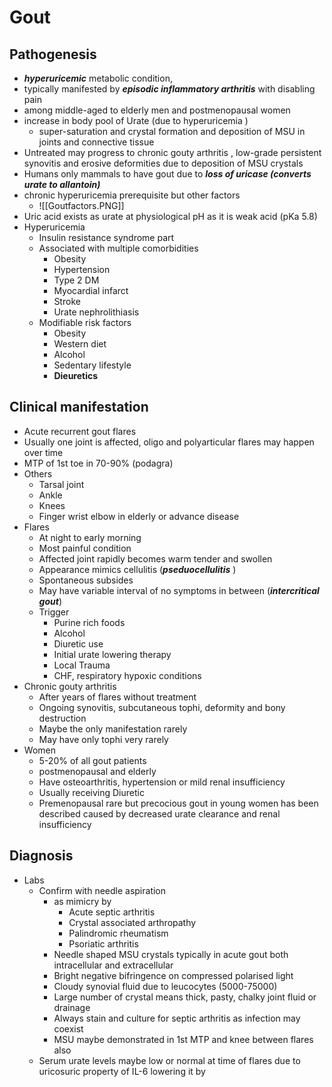 # Gout 
## Pathogenesis 
- ***hyperuricemic*** metabolic condition, 
- typically manifested by ***episodic inflammatory arthritis*** with disabling pain
- among middle-aged to elderly men and postmenopausal women
- increase in body pool of Urate (due to hyperuricemia )
	- super-saturation and crystal formation and deposition of MSU in joints and connective tissue 
- Untreated may progress to chronic gouty arthritis , low-grade persistent synovitis and erosive deformities due to deposition of MSU crystals 
- Humans only mammals to have gout due to ***loss of uricase (converts urate to allantoin)*** 
- chronic hyperuricemia prerequisite but other factors
	- ![[Goutfactors.PNG]]
- Uric acid exists as urate at physiological pH as it is weak acid (pKa 5.8) 
- Hyperuricemia
	- Insulin resistance syndrome part 
	- Associated with multiple comorbidities
		- Obesity
		- Hypertension
		- Type 2 DM 
		- Myocardial infarct
		- Stroke 
		- Urate nephrolithiasis
	- Modifiable risk factors
		- Obesity
		- Western diet 
		- Alcohol
		- Sedentary lifestyle
		- **Dieuretics** 
## Clinical manifestation
- Acute recurrent gout flares 
- Usually one joint is affected, oligo and polyarticular flares may happen over time 
- MTP of 1st toe in 70-90% (podagra)
- Others
	- Tarsal joint
	- Ankle 
	- Knees 
	- Finger wrist elbow in elderly or advance disease
- Flares
	- At night to early morning
	- Most painful condition
	- Affected joint rapidly becomes warm tender and swollen
	- Appearance mimics cellulitis (***pseduocellulitis*** ) 
	- Spontaneous subsides 
	- May have variable interval of no symptoms in between (***intercritical gout***)
	- Trigger
		- Purine rich foods 
		- Alcohol
		- Diuretic use 
		- Initial urate lowering therapy
		- Local Trauma 
		- CHF, respiratory hypoxic conditions
- Chronic gouty arthritis
	- After years of flares without treatment
	- Ongoing synovitis, subcutaneous tophi, deformity and bony destruction 
	- Maybe the only manifestation rarely
	- May have only tophi very rarely
- Women 
	- 5-20% of all gout patients
	- postmenopausal and elderly
	- Have osteoarthritis, hypertension or mild renal insufficiency
	- Usually receiving Diuretic 
	- Premenopausal rare but precocious gout in young women has been described caused by decreased urate clearance and renal insufficiency
## Diagnosis
- Labs 
	- Confirm with needle aspiration 
		- as mimicry by 
			- Acute septic arthritis
			- Crystal associated arthropathy
			- Palindromic rheumatism 
			- Psoriatic arthritis
		- Needle shaped MSU crystals typically in acute gout both intracellular and extracellular 
		- Bright negative bifringence on compressed polarised light 
		- Cloudy synovial fluid due to leucocytes (5000-75000) 
		- Large number of crystal means thick, pasty, chalky joint fluid or drainage
		- Always stain and culture for septic arthritis as infection may coexist
		- MSU maybe demonstrated in 1st MTP and knee between flares also 
	- Serum urate levels maybe low or normal at time of flares due to uricosuric property of IL-6 lowering it by 